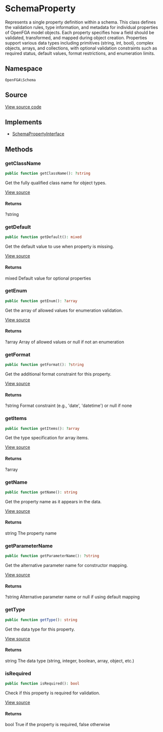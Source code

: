 # SchemaProperty

Represents a single property definition within a schema. This class defines the validation rules, type information, and metadata for individual properties of OpenFGA model objects. Each property specifies how a field should be validated, transformed, and mapped during object creation. Properties support various data types including primitives (string, int, bool), complex objects, arrays, and collections, with optional validation constraints such as required status, default values, format restrictions, and enumeration limits.

## Namespace
`OpenFGA\Schema`

## Source
[View source code](https://github.com/evansims/openfga-php/blob/main/src/Schema/SchemaProperty.php)

## Implements
* [SchemaPropertyInterface](SchemaPropertyInterface.md)



## Methods
### getClassName


```php
public function getClassName(): ?string
```

Get the fully qualified class name for object types.

[View source](https://github.com/evansims/openfga-php/blob/main/src/Schema/SchemaProperty.php#L53)


#### Returns
?string

### getDefault


```php
public function getDefault(): mixed
```

Get the default value to use when property is missing.

[View source](https://github.com/evansims/openfga-php/blob/main/src/Schema/SchemaProperty.php#L62)


#### Returns
mixed
 Default value for optional properties

### getEnum


```php
public function getEnum(): ?array
```

Get the array of allowed values for enumeration validation.

[View source](https://github.com/evansims/openfga-php/blob/main/src/Schema/SchemaProperty.php#L71)


#### Returns
?array
 Array of allowed values or null if not an enumeration

### getFormat


```php
public function getFormat(): ?string
```

Get the additional format constraint for this property.

[View source](https://github.com/evansims/openfga-php/blob/main/src/Schema/SchemaProperty.php#L80)


#### Returns
?string
 Format constraint (e.g., &#039;date&#039;, &#039;datetime&#039;) or null if none

### getItems


```php
public function getItems(): ?array
```

Get the type specification for array items.

[View source](https://github.com/evansims/openfga-php/blob/main/src/Schema/SchemaProperty.php#L89)


#### Returns
?array

### getName


```php
public function getName(): string
```

Get the property name as it appears in the data.

[View source](https://github.com/evansims/openfga-php/blob/main/src/Schema/SchemaProperty.php#L98)


#### Returns
string
 The property name

### getParameterName


```php
public function getParameterName(): ?string
```

Get the alternative parameter name for constructor mapping.

[View source](https://github.com/evansims/openfga-php/blob/main/src/Schema/SchemaProperty.php#L107)


#### Returns
?string
 Alternative parameter name or null if using default mapping

### getType


```php
public function getType(): string
```

Get the data type for this property.

[View source](https://github.com/evansims/openfga-php/blob/main/src/Schema/SchemaProperty.php#L116)


#### Returns
string
 The data type (string, integer, boolean, array, object, etc.)

### isRequired


```php
public function isRequired(): bool
```

Check if this property is required for validation.

[View source](https://github.com/evansims/openfga-php/blob/main/src/Schema/SchemaProperty.php#L125)


#### Returns
bool
 True if the property is required, false otherwise

